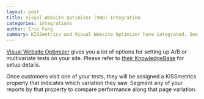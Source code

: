 ```yaml
---
layout: post
title: Visual Website Optimizer (VWO) Integration
categories: integrations
author: Eric Fung
summary: KISSmetrics and Visual Website Optimizer have integrated. See how to use both products with each other.
---
```

[Visual Website Optimizer][1] gives you a lot of options for setting up A/B or multivariate tests on your site. Please refer to [their KnowledgeBase][2] for setup details.

Once customers visit one of your tests, they will be assigned a KISSmetrics property that indicates which variation they saw. Segment any of your reports by that property to compare performance along that page variation.

[1]: http://visualwebsiteoptimizer.com/
[2]: http://visualwebsiteoptimizer.com/knowledge/integration-of-vwo-with-kissmetrics/